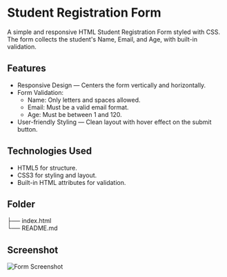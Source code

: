 # Student Registration Form

A simple and responsive HTML Student Registration Form styled with CSS. The form collects the student's Name, Email, and Age, with built-in validation.

## Features
- Responsive Design — Centers the form vertically and horizontally.
- Form Validation:
  - Name: Only letters and spaces allowed.
  - Email: Must be a valid email format.
  - Age: Must be between 1 and 120.
- User-friendly Styling — Clean layout with hover effect on the submit button.

## Technologies Used
- HTML5 for structure.
- CSS3 for styling and layout.
- Built-in HTML attributes for validation.

## Folder
├── index.html    
└── README.md     
## Screenshot

![Form Screenshot](screenshot.png)


